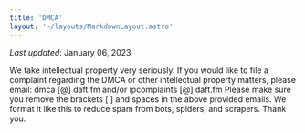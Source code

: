 ```yaml
---
title: 'DMCA'
layout: '~/layouts/MarkdownLayout.astro'
---
```


_Last updated_: January 06, 2023

We take intellectual property very seriously. If you would like to file a complaint regarding the DMCA or other intellectual property matters, please email: dmca [@] daft.fm and/or ipcomplaints [@] daft.fm Please make sure you remove the brackets [ ] and spaces in the above provided emails. We format it like this to reduce spam from bots, spiders, and scrapers. Thank you.